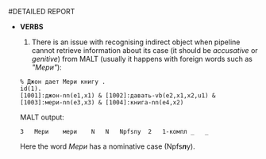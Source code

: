 #DETAILED REPORT

* **VERBS**
	
	1. There is an issue with recognising indirect object when pipeline cannot retrieve information about its case (it should be *accusative* or *genitive*) from MALT (usually it happens with foreign words such as *"Мери"*):
	

	```	
	% Джон дает Мери книгу .
	id(1).
	[1001]:джон-nn(e1,x1) & [1002]:давать-vb(e2,x1,x2,u1) &
	[1003]:мери-nn(e3,x3) & [1004]:книга-nn(e4,x2)				
	```
	
	MALT output:
	

	```
	3	Мери	мери	N	N	Npfsny	2	1-компл	_	_

	```
	
	Here the word *Мери* has a nominative case (Npfs***n***y).